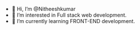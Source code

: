 - 👋 Hi, I’m @Nitheeshkumar
- 👀 I’m interested in Full stack web development.
- 🌱 I’m currently learning FRONT-END development.

<!---
NitheeshKumar-C/NitheeshKumar-C is a ✨ special ✨ repository because its `README.md` (this file) appears on your GitHub profile.
You can click the Preview link to take a look at your changes.
--->
